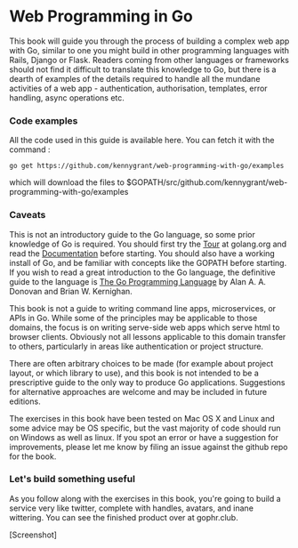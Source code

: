# Web Programming in Go

This book will guide you through the process of building a complex web app with Go, similar to one you might build in other programming languages with Rails, Django or Flask. Readers coming from other languages or frameworks should not find it difficult to translate this knowledge to Go, but there is a dearth of examples of the details required to handle all the mundane activities of a web app - authentication, authorisation, templates, error handling, async operations etc.

### Code examples

All the code used in this guide is available here. You can fetch it with the command :

```
go get https://github.com/kennygrant/web-programming-with-go/examples
```

which will download the files to $GOPATH/src/github.com/kennygrant/web-programming-with-go/examples

### Caveats

This is not an introductory guide to the Go language, so some prior knowledge of Go is required. You should first try the [Tour](https://tour.golang.org/welcome/1) at golang.org and read the [Documentation](https://golang.org/doc/) before starting. You should also have a working install of Go, and be familiar with concepts like the GOPATH before starting. If you wish to read a great introduction to the Go language, the definitive guide to the language is [The Go Programming Language](http://www.gopl.io/) by Alan A. A. Donovan and Brian W. Kernighan.

This book is not a guide to writing command line apps, microservices, or APIs in Go. While some of the principles may be applicable to those domains, the focus is on writing serve-side web apps which serve html to browser clients. Obviously not all lessons applicable to this domain transfer to others, particularly in areas like authentication or project structure. 

There are often arbitrary choices to be made \(for example about project layout, or which library to use\), and this book is not intended to be a prescriptive guide to the only way to produce Go applications. Suggestions for alternative approaches are welcome and may be included in future editions. 

The exercises in this book have been tested on Mac OS X and Linux and some advice may be OS specific, but the vast majority of code should run on Windows as well as linux. If you spot an error or have a suggestion for improvements, please let me know by filing an issue against the github repo for the book.

### Let's build something useful

As you follow along with the exercises in this book, you're going to build a service very like twitter, complete with handles, avatars, and inane wittering. You can see the finished product over at gophr.club. 

[Screenshot]

